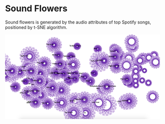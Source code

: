 # Sound Flowers
Sound flowers is generated by the audio attributes of top Spotify songs, positioned by t-SNE algorithm.

![](../assets/soundflowers3.png)